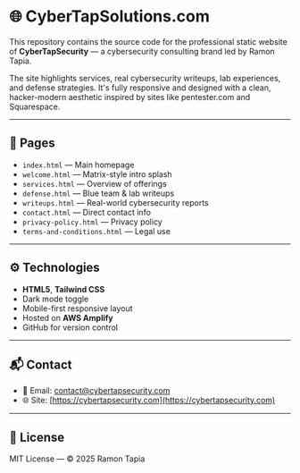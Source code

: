 # 🌐 CyberTapSolutions.com

This repository contains the source code for the professional static website of **CyberTapSecurity** — a cybersecurity consulting brand led by Ramon Tapia.

The site highlights services, real cybersecurity writeups, lab experiences, and defense strategies. It's fully responsive and designed with a clean, hacker-modern aesthetic inspired by sites like pentester.com and Squarespace.

---

## 📁 Pages

- `index.html` — Main homepage
- `welcome.html` — Matrix-style intro splash
- `services.html` — Overview of offerings
- `defense.html` — Blue team & lab writeups
- `writeups.html` — Real-world cybersecurity reports
- `contact.html` — Direct contact info
- `privacy-policy.html` — Privacy policy
- `terms-and-conditions.html` — Legal use

---

## ⚙️ Technologies

- **HTML5**, **Tailwind CSS**
- Dark mode toggle
- Mobile-first responsive layout
- Hosted on **AWS Amplify**
- GitHub for version control

---

## 📬 Contact

- 📧 Email: [contact@cybertapsecurity.com](mailto:contact@cybertapsecurity.com)
- 🌐 Site: [https://cybertapsecurity.com](https://cybertapsecurity.com)

---

## 📄 License

MIT License — © 2025 Ramon Tapia
